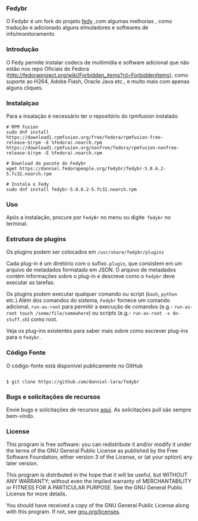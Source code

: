 ### Fedybr
O  Fedybr é um fork do projeto [fedy]( https://github.com/rpmfusion-infra/fedy) ,com algumas melhorias ,
como tradução e adicionado alguns elmuladores e softwares de info/monitoramento 


### Introdução 

O Fedy permite instalar codecs de multimídia e software adicional que não estão nos repo Oficiais do Fedora (http://fedoraproject.org/wiki/Forbidden_items?rd=ForbiddenItems), como suporte ao H264, Adobe Flash, Oracle Java etc., e muito mais com apenas alguns cliques.

### Instalalçao 

Para a insalação é necessário ter o repositório do rpmfusion instalado 

```
# RPM Fusion
sudo dnf install https://download1.rpmfusion.org/free/fedora/rpmfusion-free-release-$(rpm -E %fedora).noarch.rpm https://download1.rpmfusion.org/nonfree/fedora/rpmfusion-nonfree-release-$(rpm -E %fedora).noarch.rpm

# Download do pacote do Fedybr
wget https://danniel.fedorapeople.org/fedybr/fedybr-5.0.6.2-5.fc32.noarch.rpm

# Instala o Fedy
sudo dnf install fedybr-5.0.6.2-5.fc32.noarch.rpm

```

### Uso

Após a instalação, procure por `FedyBr` no menu ou digite` fedybr` no terminal.

### Estrutura de plugins

Os plugins podem ser colocados em `/usr/share/fedybr/plugins`

 Cada plug-in é um diretório com o sufixo`.plugin`, que consistem em um arquivo de metadados formatado em JSON. O arquivo de metadados contém informações sobre o plug-in e descreve como  o `Fedybr` deve executar as tarefas.

Os plugins podem executar qualquer comando ou script (`bash`, `python` etc.).Além dos comandos do sistema, `Fedybr` 
fornece um comando adicional, `run-as-root` para permitir a execução de comandos (e.g.- `run-as-root touch /some/file/somewhere`) ou scripts (e.g.- `run-as-root -s do-stuff.sh`) como root.

Veja os plug-ins existentes para saber mais sobre como escrever plug-ins para o  `Fedybr`.

### Código  Fonte

O código-fonte está disponível publicamente no GitHub


```

$ git clone https://github.com/danniel-lara/fedybr
```

### Bugs e solicitações de recursos

Envie bugs e solicitações de recursos [aqui][fedybr/issues]. As solicitações pull são
sempre bem-vindo.

[fedybr/issues]: https://github.com/danniel-lara/fedybr/issues

### License

This program is free software: you can redistribute it and/or modify it under
the terms of the GNU General Public License as published by the Free Software
Foundation, either version 3 of the License, or (at your option) any later
version.

This program is distributed in the hope that it will be useful, but WITHOUT ANY
WARRANTY; without even the implied warranty of MERCHANTABILITY or FITNESS FOR A
PARTICULAR PURPOSE. See the GNU General Public License for more details.

You should have received a copy of the GNU General Public License along with
this program.  If not, see [gnu.org/licenses](http://www.gnu.org/licenses/).

